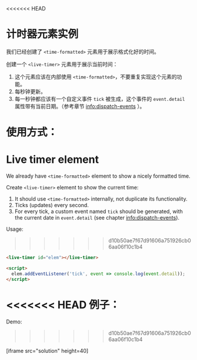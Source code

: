 
<<<<<<< HEAD
# 计时器元素实例

我们已经创建了 `<time-formatted>` 元素用于展示格式化好的时间。

创建一个 `<live-timer>` 元素用于展示当前时间：
1. 这个元素应该在内部使用 `<time-formatted>`，不要重复实现这个元素的功能。
2. 每秒钟更新。
3. 每一秒钟都应该有一个自定义事件 `tick` 被生成，这个事件的 `event.detail` 属性带有当前日期。（参考章节 <info:dispatch-events> ）。

使用方式：
=======
# Live timer element

We already have `<time-formatted>` element to show a nicely formatted time.

Create `<live-timer>` element to show the current time:
1. It should use `<time-formatted>` internally, not duplicate its functionality.
2. Ticks (updates) every second.
3. For every tick, a custom event named `tick` should be generated, with the current date in `event.detail` (see chapter <info:dispatch-events>).

Usage:
>>>>>>> d10b50ae7f67d91606a751926cb06aa06f10c1b4

```html
<live-timer id="elem"></live-timer>

<script>
  elem.addEventListener('tick', event => console.log(event.detail));
</script>
```

<<<<<<< HEAD
例子：
=======
Demo:
>>>>>>> d10b50ae7f67d91606a751926cb06aa06f10c1b4

[iframe src="solution" height=40]
